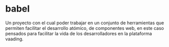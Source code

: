# babel
Un proyecto con el cual poder trabajar en un conjunto de herramientas que permiten facilitar el desarrollo atómico, de componentes web, en este caso pensados para facilitar la vida de los desarrolladores en la plataforma vaading. 
